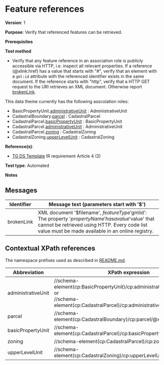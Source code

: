 # Feature references

**Version**: 1

**Purpose**: Verify that referenced features can be retrieved.

**Prerequisites**

**Test method**

* Verify that any feature reference in an association role is publicly accessible via HTTP, i.e. inspect all relevant properties. If a reference (@xlink:href) has a value that starts with "#", verify that an element with a `gml:id` attribute with the referenced identifier exists in the same document. If the reference starts with "http", verify that a HTTP GET request to the URI retrieves an XML document. Otherwise report [brokenLink](#brokenLink).

This data theme currently has the following asscoiation roles:

* BasicPropertyUnit.[administrativeUnit](#administrativeUnit) : AdministrativeUnit
* CadastralBoundary.[parcel](#parcel) : CadastralParcel
* CadastralParcel.[basicPropertyUnit](#basicPropertyUnit) : BasicPropertyUnit
* CadastralParcel.[administrativeUnit](#administrativeUnit) : AdministrativeUnit
* CadastralParcel.[zoning](#zoning) : CadastralZoning
* CadastralZoning.[upperLevelUnit](#upperLevelUnit) : CadastralZoning

**Reference(s)**: 

* [TG DS Template](http://inspire.ec.europa.eu/id/ats/data-au/3.1/au-ia/README#ref_TG_DS_tmpl) IR requirement Article 4 (2)

**Test type**: Automated

**Notes**

## Messages

Identifier  |  Message text (parameters start with '$')
---------------------------------------------------------- | -------------------------------------------------------------------------
brokenLink <a name="brokenLink"/>  |  XML document '$filename', $featureType '$gmlid': The property '$propertyName' has a value '$value' that cannot be retrieved using HTTP. Every code list value must be made available in an online registry. 

## Contextual XPath references

The namespace prefixes used as described in [README.md](http://inspire.ec.europa.eu/id/ats/data-hy/3.1/hy-ia/README#namespaces).

Abbreviation                         |  XPath expression    | Multiplicity    | Voidable
------------------------------------ | ---------------------|-----------------|-----------------------------
administrativeUnit <a name="administrativeUnit"></a> |  //schema-element(cp:BasicPropertyUnit)/cp:administrativeUnit/@xlink:href or <br> //schema-element(cp:CadastralParcel)/cp:administrativeUnit/@xlink:href | 1 <br> 0..1 | Yes <br> No
parcel <a name="parcel"></a>	| //schema-element(cp:CadastralBoundary)/cp:parcel/@xlink:href | 1..2 | Yes
basicPropertyUnit <a name="basicPropertyUnit"></a>	| //schema-element(cp:CadastralParcel)/cp:basicPropertyUnit/@xlink:href | 0..\* | Yes
zoning <a name="zoning"></a>	| //schema-element(cp:CadastralParcel)/cp:zoning/@xlink:href | 0..1 | Yes
upperLevelUnit <a name="upperLevelUnit"></a>	| //schema-element(cp:CadastralZoning)/cp:upperLevelUnit/@xlink:href | 0..1 | Yes
